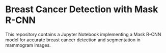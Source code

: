 # Breast Cancer Detection with Mask R-CNN

This repository contains a Jupyter Notebook implementing a Mask R-CNN model for accurate breast cancer detection and segmentation in mammogram images.
